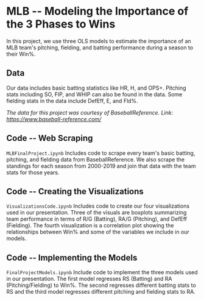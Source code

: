 # MLB -- Modeling the Importance of the 3 Phases to Wins
In this project, we use three OLS models to estimate the importance of an MLB team's pitching, fielding, and batting performance during a season to their Win%.
 
## Data
Our data includes basic batting statistics like HR, H, and OPS+. Pitching stats including SO, FIP, and WHIP can also be found in the data. Some fielding stats in the data include DefEff, E, and Fld%. 

*The data for this project was courtesy of BaseballReference.*
*Link: https://www.baseball-reference.com/*

## Code -- Web Scraping
`MLBFinalProject.ipynb`
Includes code to scrape every team's basic batting, pitching, and fielding data from BaseballReference. We also scrape the standings for each season from 2000-2019 and join that data with the team stats for those years.

## Code -- Creating the Visualizations
`VisualizationsCode.ipynb`
Includes code to create our four visualizations used in our presentation. Three of the visuals are boxplots summarizing team performance in terms of R/G (Batting), RA/G (Pitching), and DefEff (Fielding). The fourth visualization is a correlation plot showing the relationships between Win% and some of the variables we include in our models.

## Code -- Implementing the Models
`FinalProjectModels.ipynb`
Include code to implement the three models used in our presentation. The first model regresses RS (Batting) and RA (Pitching/Fielding) to Win%. The second regresses different batting stats to RS and the third model regresses different pitching and fielding stats to RA.